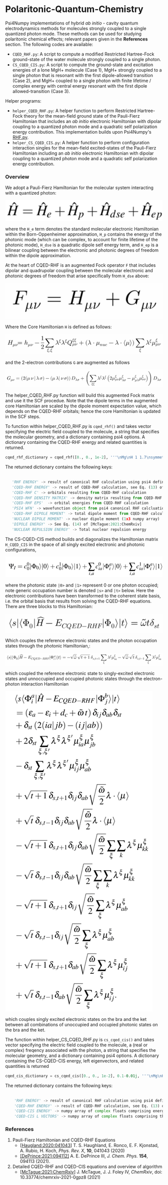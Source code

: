 Polaritonic-Quantum-Chemistry
====================================

Psi4Numpy implementations of hybrid *ab initio* - cavity quantum electrodynamics methods for molecules strongly coupled to a single quantized photon mode.
These methods can be used for studying polaritonic chemical effects; relevant papers given in the **References** section.
The following codes are available:
- `CQED_RHF.py`: A script to compute a modified Restricted Hartree-Fock ground-state of the water molecule strongly coupled to a single photon.
- `CS_CQED_CIS.py`: A script to compute the ground-state and excitation energies of a lone MgH+ molecule (Case 1), MgH+ strongly 
                    coupled to a single photon that is resonant with the first dipole-allowed transition (Case 2), and
                    MgH+ coupled to a single photon with finite lifetime / complex energy with central energy resonant with the first dipole
                    allowed-transition (Case 3).

Helper programs:
- `helper_CQED_RHF.py`: A helper function to perform Restricted Hartree-Fock theory for the mean-field ground state of the  Pauli-Fierz Hamiltonian that includes an *ab initio* electronic Hamiltonian with dipolar coupling to a quantized photon mode and a quadratic self polarization energy contribution.  This implementation builds upon Psi4Numpy's [RHF.py](https://github.com/psi4/psi4numpy/blob/master/Self-Consistent-Field/RHF.py).
- `helper_CS_CQED_CIS.py`: A helper function to perform configuration interaction singles for the mean-field excited-states of the Pauli-Fierz Hamiltonian including an *ab initio* electronic Hamiltonian with dipolar coupling to a quantized photon mode and a quadratic self polarization energy contribution.

### Overview
We adopt a Pauli-Fierz Hamiltonian for the molecular system interacting with a quantized photon:

![PF](../media/latex/PF.png)

where the `H_e` term denotes the standard molecular electronic Hamiltonian within the Born-Oppenheimer approximation, `H_p` contains 
the energy of the photonic mode (which can be complex, to account for finite lifetime of the photonic mode), `H_dse` is a quadratic dipole self energy term, and 
`H_ep` is a bilinear coupling between the electronic and photonic degrees of freedom within the dipole approximation.

At the heart of CQED-RHF is an augmented Fock operator `F` that includes dipolar and quadrupolar coupling between 
the molecular electronic and photonic degrees of freedom that arise specifically from `H_dse` above:

![CQED_RHF_FO](../media/latex/CQED_RHF_FO.png)

Where the Core Hamiltonian `H` is defined as follows:

![CQED_RHF_FO_1E](../media/latex/CQED_RHF_FO_1E.png)

and the 2-electron contributions `G` are augmented as follows

![CQED_RHF_FO_2E](../media/latex/CQED_RHF_FO_2E.png)

The helper_CQED_RHF.py function will build this augmented Fock matrix and use it the SCF procedue.  Note that the
dipole terms in the augmented core Hamiltonian are scaled by the dipole moment expectation value, which depends on the
CQED-RHF orbitals; hence the core Hamiltonian is updated in the SCF steps.

To function within helper_CQED_RHF.py is `cqed_rhf()` and takes vector specifying the electric
field coupled to the molecule, a string that specifies the molecular geometry, and a dictionary containing psi4 options.  A dictionary
containing the CQED-RHF energy and related quantities is returned.

```python
cqed_rhf_dictionary = cqed_rhf([0., 0., 1e-2], '''\nMg\nH 1 1.7\nsymmetry c1\n1 1\n''', psi4_options_dictionary)
```

The returned dictionary contains the following keys:

```python

   'RHF ENERGY' -> result of canonical RHF calculation using psi4 defined by molecule_string and psi4_options_dict
   'CQED-RHF ENERGY' -> result of CQED-RHF calculation, see Eq. (13) of [McTague:2021:ChemRxiv]
   'CQED-RHF C' -> orbitals resulting from CQED-RHF calculation
   'CQED-RHF DENSITY MATRIX' -> density matrix resulting from CQED-RHF calculation
   'CQED-RHF EPS'  -> orbital energies from CQED-RHF calculation
   'PSI4 WFN' -> wavefunction object from psi4 canonical RHF calcluation
   'CQED-RHF DIPOLE MOMENT' -> total dipole moment from CQED-RHF calculation (1x3 numpy array)
   'NUCLEAR DIPOLE MOMENT' -> nuclear dipole moment (1x3 numpy array)
   'DIPOLE ENERGY' -> See Eq. (14) of [McTague:2021:ChemRxiv]
   'NUCLEAR REPULSION ENERGY' -> Total nuclear repulsion energy
```

The CS-CQED-CIS method builds and diagonalizes the Hamiltonian matrix `H_CQED_CIS` in the space of all singly excited electronic and photonic configurations,

![CQED_CIS_Psi](../media/latex/cs_cqed_cis_wavefunction.png)

where the photonic state `|0>` and `|1>` represent 0 or one photon occupied; note generic occupation number is denoted `|s>` and `|t>` below.
Here the electronic contributions have been transformed to the coherent state basis, i.e. the orbital basis that results from solving the
CQED-RHF equations.  There are three blocks to this Hamiltonian:

![CQED_CIS_00](../media/latex/CQED_CIS_00.png)

Which couples the reference electronic states and the photon occupation states through the photonic Hamiltonian,:

![CQED_CIS_0_ia](../media/latex/CQED_CIS_0_ia.png)

which coupled the reference electronic state to singly-excited electronic states and unnoccupied and occupied photonic states
through the electron-photon interaction Hamiltonian

![CQED_CIS_iajb](../media/latex/CQED_CIS_iajb.png)

which couples singly excited electronic states on the bra and the ket between all combinations of unoccupied and occupied photonic
states on the bra and the ket.

The function within helper_CS_CQED_RHF.py is `cs_cqed_cis()` and takes vector specifying the electric
field coupled to the molecule, a (real or complex) freqency associated with the photon, a string that specifies the molecular geometry, and a dictionary containing psi4 options.  A dictionary
containing the CS-CQED-CIS energy, left eigenvectors, and related quantities is returned

```python
cqed_cis_dictionary = cs_cqed_cis([0., 0., 1e-2], 0.1-0.01j, '''\nMg\nH 1 1.7\nsymmetry c1\n1 1\n''', psi4_options_dictionary)
```

The returned dictionary contains the following keys:

```python

    'RHF ENERGY' -> result of canonical RHF calculation using psi4 defined by molecule_string and psi4_options_dict
    'CQED-RHF ENERGY' -> result of CQED-RHF calculation, see Eq. (13) of [McTague:2021:ChemRxiv]
    'CQED-CIS ENERGY' -> numpy array of complex floats comprising energy eigenvalues of CQED-CIS Hamiltonian
    'CQED-CIS L VECTORS' -> numpy array of complex floats comprising the left eigenvectors of CQED-CIS Hamiltonian

```


### References

1. Pauli-Fierz Hamiltonian and CQED-RHF Equations
    - [[Haugland:2020:041043](https://journals.aps.org/prx/pdf/10.1103/PhysRevX.10.041043)] T. S. Haughland, E. Ronco, E. F. Kjonstad, A. Rubio, H. Koch, *Phys. Rev. X*, **10**, 041043 (2020) 
    - [[DePrince:2021:094112]](https://aip.scitation.org/doi/10.1063/5.0038748) A. E. DePrince III, *J. Chem. Phys.* **154**, 094113 (2021).
2. Detailed CQED-RHF and CQED-CIS equations and overview of algorithm   
    - [[McTague:2021:ChemRxiv](https://chemrxiv.org/engage/chemrxiv/article-details/611fa8d08a6faa13229c8be6)] J. McTague, J. J. Foley IV, *ChemRxiv*, 
doi: 10.33774/chemrxiv-2021-0gpz8 (2021)
